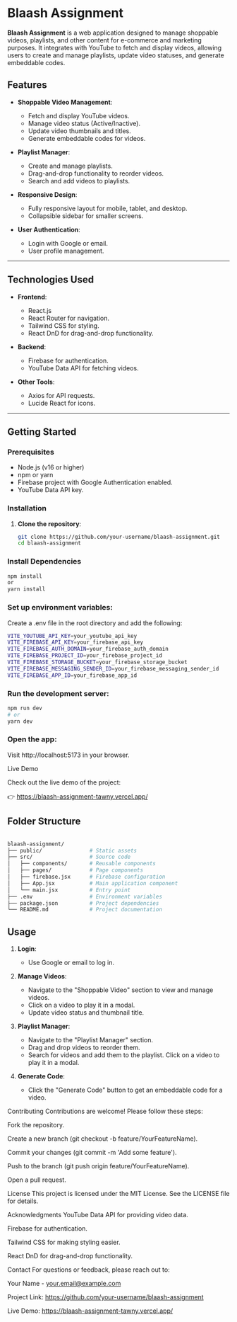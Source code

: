 # Blaash Assignment

**Blaash Assignment** is a web application designed to manage shoppable videos, playlists, and other content for e-commerce and marketing purposes. It integrates with YouTube to fetch and display videos, allowing users to create and manage playlists, update video statuses, and generate embeddable codes.

## Features

- **Shoppable Video Management**:
  - Fetch and display YouTube videos.
  - Manage video status (Active/Inactive).
  - Update video thumbnails and titles.
  - Generate embeddable codes for videos.

- **Playlist Manager**:
  - Create and manage playlists.
  - Drag-and-drop functionality to reorder videos.
  - Search and add videos to playlists.

- **Responsive Design**:
  - Fully responsive layout for mobile, tablet, and desktop.
  - Collapsible sidebar for smaller screens.

- **User Authentication**:
  - Login with Google or email.
  - User profile management.

---

## Technologies Used

- **Frontend**:
  - React.js
  - React Router for navigation.
  - Tailwind CSS for styling.
  - React DnD for drag-and-drop functionality.

- **Backend**:
  - Firebase for authentication.
  - YouTube Data API for fetching videos.

- **Other Tools**:
  - Axios for API requests.
  - Lucide React for icons.

---

## Getting Started

### Prerequisites

- Node.js (v16 or higher)
- npm or yarn
- Firebase project with Google Authentication enabled.
- YouTube Data API key.

### Installation

1. **Clone the repository**:
   ```bash
   git clone https://github.com/your-username/blaash-assignment.git
   cd blaash-assignment

### Install Dependencies

```bash
npm install
or
yarn install
```

### Set up environment variables:

Create a .env file in the root directory and add the following:
```bash
VITE_YOUTUBE_API_KEY=your_youtube_api_key
VITE_FIREBASE_API_KEY=your_firebase_api_key
VITE_FIREBASE_AUTH_DOMAIN=your_firebase_auth_domain
VITE_FIREBASE_PROJECT_ID=your_firebase_project_id
VITE_FIREBASE_STORAGE_BUCKET=your_firebase_storage_bucket
VITE_FIREBASE_MESSAGING_SENDER_ID=your_firebase_messaging_sender_id
VITE_FIREBASE_APP_ID=your_firebase_app_id
```

### Run the development server:
```bash
npm run dev
# or
yarn dev
```

### Open the app:
Visit http://localhost:5173 in your browser.

Live Demo

Check out the live demo of the project:

👉 https://blaash-assignment-tawny.vercel.app/

## Folder Structure
``` bash

blaash-assignment/
├── public/               # Static assets
├── src/                  # Source code
│   ├── components/       # Reusable components
│   ├── pages/            # Page components
│   ├── firebase.jsx      # Firebase configuration
│   ├── App.jsx           # Main application component
│   └── main.jsx          # Entry point
├── .env                  # Environment variables
├── package.json          # Project dependencies
└── README.md             # Project documentation

```
## Usage

1. **Login**:
   - Use Google or email to log in.

2. **Manage Videos**:
   - Navigate to the "Shoppable Video" section to view and manage videos.
   - Click on a video to play it in a modal.
   - Update video status and thumbnail title.

3. **Playlist Manager**:
   - Navigate to the "Playlist Manager" section.
   - Drag and drop videos to reorder them.
   - Search for videos and add them to the playlist.
Click on a video to play it in a modal.

4. **Generate Code**:
   - Click the "Generate Code" button to get an embeddable code for a video.


Contributing
Contributions are welcome! Please follow these steps:

Fork the repository.

Create a new branch (git checkout -b feature/YourFeatureName).

Commit your changes (git commit -m 'Add some feature').

Push to the branch (git push origin feature/YourFeatureName).

Open a pull request.

License
This project is licensed under the MIT License. See the LICENSE file for details.

Acknowledgments
YouTube Data API for providing video data.

Firebase for authentication.

Tailwind CSS for making styling easier.

React DnD for drag-and-drop functionality.

Contact
For questions or feedback, please reach out to:

Your Name - your.email@example.com

Project Link: https://github.com/your-username/blaash-assignment

Live Demo: https://blaash-assignment-tawny.vercel.app/

